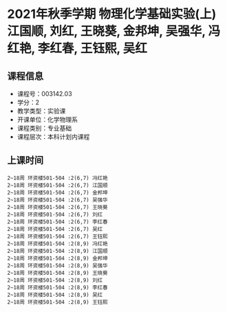 # 2021年秋季学期 物理化学基础实验(上) 江国顺, 刘红, 王晓葵, 金邦坤, 吴强华, 冯红艳, 李红春, 王钰熙, 吴红






## 课程信息

- 课程号：003142.03
- 学分：2
- 教学类型：实验课
- 开课单位：化学物理系
- 课程类别：专业基础
- 课程层次：本科计划内课程

## 上课时间

```
2~18周 环资楼501-504 :2(6,7) 冯红艳
2~18周 环资楼501-504 :2(6,7) 江国顺
2~18周 环资楼501-504 :2(6,7) 金邦坤
2~18周 环资楼501-504 :2(6,7) 吴强华
2~18周 环资楼501-504 :2(6,7) 王晓葵
2~18周 环资楼501-504 :2(6,7) 刘红
2~18周 环资楼501-504 :2(6,7) 李红春
2~18周 环资楼501-504 :2(6,7) 吴红
2~18周 环资楼501-504 :2(6,7) 王钰熙
2~18周 环资楼501-504 :2(8,9) 冯红艳
2~18周 环资楼501-504 :2(8,9) 江国顺
2~18周 环资楼501-504 :2(8,9) 金邦坤
2~18周 环资楼501-504 :2(8,9) 吴强华
2~18周 环资楼501-504 :2(8,9) 王晓葵
2~18周 环资楼501-504 :2(8,9) 刘红
2~18周 环资楼501-504 :2(8,9) 李红春
2~18周 环资楼501-504 :2(8,9) 吴红
2~18周 环资楼501-504 :2(8,9) 王钰熙
```

